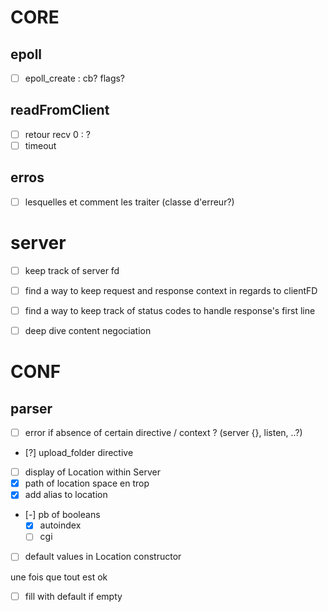 # CORE

## epoll
- [ ] epoll_create : cb? flags?


## readFromClient 
- [ ] retour recv 0 : ?
- [ ] timeout

## erros
- [ ] lesquelles et comment les traiter (classe d'erreur?)

# server
- [ ] keep track of server fd

- [ ] find a way to keep request and response context in regards to clientFD
- [ ] find a way to keep track of status codes to handle response's first line
- [ ] deep dive content negociation


# CONF

## parser
- [ ] error if absence of certain directive / context ? (server {}, listen, ..?)
- [?] upload_folder directive
- [ ] display of Location within Server
- [x] path of location space en trop
- [x] add alias to location
- [-] pb of booleans
	- [x] autoindex
	- [ ] cgi
- [ ] default values in Location constructor


une fois que tout est ok
- [ ] fill with default if empty